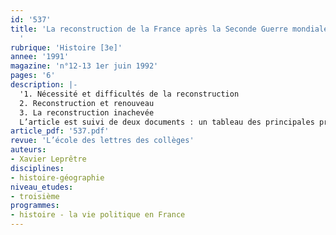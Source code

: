 ```yaml
---
id: '537'
title: 'La reconstruction de la France après la Seconde Guerre mondiale : 1944-1949
  '
rubrique: 'Histoire [3e]'
annee: '1991'
magazine: 'n°12-13 1er juin 1992'
pages: '6'
description: |-
  '1. Nécessité et difficultés de la reconstruction
  2. Reconstruction et renouveau
  3. La reconstruction inachevée
  L’article est suivi de deux documents : un tableau des principales productions et un extrait du tome 3 des « Mémoires de guerre », du général de Gaulle.'
article_pdf: '537.pdf'
revue: 'L’école des lettres des collèges'
auteurs:
- Xavier Leprêtre
disciplines:
- histoire-géographie
niveau_etudes:
- troisième
programmes:
- histoire - la vie politique en France
---
```

